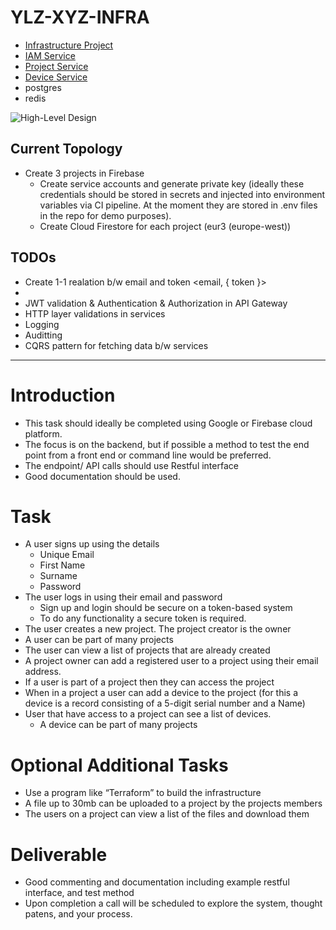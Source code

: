 # YLZ-XYZ-INFRA

- [Infrastructure Project](https://github.com/aytekinyaliz/ylz-xyz-infra)
- [IAM Service](https://github.com/aytekinyaliz/ylz-xyz-iam-svc)
- [Project Service](https://github.com/aytekinyaliz/ylz-xyz-project-svc)
- [Device Service](https://github.com/aytekinyaliz/ylz-xyz-device-svc)
- postgres
- redis

![High-Level Design](./_files_/High-Level_Design.jpg)


## Current Topology


  - Create 3 projects in Firebase
    * Create service accounts and generate private key (ideally these credentials should be stored in secrets and injected into environment variables via CI pipeline. At the moment they are stored in .env files in the repo for demo purposes).
    * Create Cloud Firestore for each project (eur3 (europe-west))



## TODOs
  - Create 1-1 realation b/w email and token <email, { token }>
  - 
  - JWT validation & Authentication & Authorization in API Gateway
  - HTTP layer validations in services
  - Logging
  - Auditting
  - CQRS pattern for fetching data b/w services



- - -

# Introduction

* This task should ideally be completed using Google or Firebase cloud platform.
* The focus is on the backend, but if possible a method to test the end point from a front end or command line would be preferred.
* The endpoint/ API calls should use Restful interface
* Good documentation should be used.


# Task

- A user signs up using the details
  * Unique Email
  * First Name
  * Surname
  * Password
- The user logs in using their email and password
  * Sign up and login should be secure on a token-based system
  * To do any functionality a secure token is required.
- The user creates a new project.  The project creator is the owner
- A user can be part of many projects
- The user can view a list of projects that are already created
- A project owner can add a registered user to a project using their email address.
- If a user is part of a project then they can access the project
- When in a project a user can add a device to the project (for this a device is a record consisting of a 5-digit serial number and a Name)
- User that have access to a project can see a list of devices.
  * A device can be part of many projects


# Optional Additional Tasks

- Use a program like “Terraform” to build the infrastructure
- A file up to 30mb can be uploaded to a project by the projects members
- The users on a project can view a list of the files and download them


# Deliverable

- Good commenting and documentation including example restful interface, and test method
- Upon completion a call will be scheduled to explore the system, thought patens, and your process.
